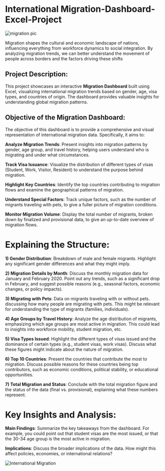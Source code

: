# International Migration-Dashboard-Excel-Project
![migration pic](https://github.com/user-attachments/assets/5afeb80d-9643-45bb-8e07-72ba5792af39)

Migration shapes the cultural and economic landscape of nations, influencing everything from workforce dynamics to social integration. By analyzing migration trends, we can better understand the movement of people across borders and the factors driving these shifts

## Project Description:
This project showcases an interactive **Migration Dashboard** built using Excel, visualizing international migration trends based on gender, age, visa types, and countries of origin. The dashboard provides valuable insights for understanding global migration patterns.

## Objective of the Migration Dashboard:

The objective of this dashboard is to provide a comprehensive and visual representation of international migration data. Specifically, it aims to:

**Analyze Migration Trends**: Present insights into migration patterns by gender, age group, and travel history, helping users understand who is migrating and under what circumstances.

**Track Visa Issuance**: Visualize the distribution of different types of visas (Student, Work, Visitor, Resident) to understand the purpose behind migration.

**Highlight Key Countries**: Identify the top countries contributing to migration flows and examine the geographical patterns of migration.

**Understand Special Factors**: Track unique factors, such as the number of migrants traveling with pets, to give a fuller picture of migration conditions.

**Monitor Migration Volume**: Display the total number of migrants, broken down by finalized and provisional data, to give an up-to-date overview of migration flows.

# Explaining the Structure:

**1) Gender Distribution**: Breakdown of male and female migrants. Highlight any significant gender differences and what they might imply.

**2) Migration Details by Month**: Discuss the monthly migration data for January and February 2020. Point out any trends, such as a significant drop in February, and suggest possible reasons (e.g., seasonal factors, economic changes, or policy impacts).

**3) Migrating with Pets**: Data on migrants traveling with or without pets. discussing how many people are migrating with pets. This might be relevant for understanding the type of migrants (families, individuals).

**4) Age Groups by Travel History**: Analyze the age distribution of migrants, emphasizing which age groups are most active in migration. This could lead to insights into workforce mobility, student migration, etc.

**5) Visa Types Issued**: Highlight the different types of visas issued and the dominance of certain types (e.g., student visas, work visas). Discuss what these figures might indicate about the nature of migration.

**6) Top 10 Countries**: Present the countries that contribute the most to migration. Discuss possible reasons for these countries being top contributors, such as economic conditions, political stability, or educational opportunities.

**7) Total Migration and Status**: Conclude with the total migration figure and the status of the data (final vs. provisional), explaining what these numbers represent.


# Key Insights and Analysis:

**Main Findings**: Summarize the key takeaways from the dashboard. For example, you could point out that student visas are the most issued, or that the 30-34 age group is the most active in migration.

**Implications**: Discuss the broader implications of the data. How might this affect policies, economies, or international relations?

![International Migration](https://github.com/user-attachments/assets/712bf30d-ca6f-4f11-822e-f28941891716)

